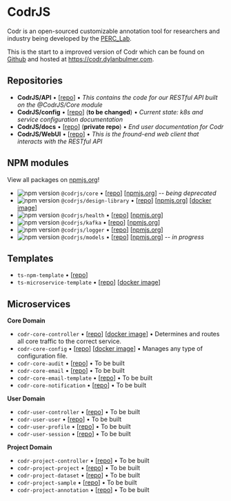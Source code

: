 # CodrJS

Codr is an open-sourced customizable annotation tool for researchers and industry being developed by the [PERC_Lab](https://github.com/PERC-Lab).

This is the start to a improved version of Codr which can be found on [Github](https://github.com/PERC-Lab/Codr) and hosted at https://codr.dylanbulmer.com.

## Repositories

- **CodrJS/API** • [[repo](https://github.com/CodrJS/API)] • _This contains the code for our RESTful API built on the @CodrJS/Core module_
- **CodrJS/config** • [[repo](https://github.com/CodrJS/config)] (**to be changed**) • _Current state: k8s and service configuration documentation_
- **CodrJS/docs** • [[repo](https://github.com/CodrJS/docs)] (**private repo**) • _End user documentation for Codr_
- **CodrJS/WebUI** • [[repo](https://github.com/CodrJS/WebUI)] • _This is the fround-end web client that interacts with the RESTful API_

## NPM modules
View all packages on [npmjs.org](https://www.npmjs.com/org/codrjs)!

- ![npm version](https://img.shields.io/npm/v/@codrjs/core) `@codrjs/core` • 
[[repo](https://github.com/CodrJS/core)] 
[[npmjs.org](https://www.npmjs.com/package/@codrjs/core)] -- *being deprecated*
- ![npm version](https://img.shields.io/npm/v/@codrjs/design-library) `@codrjs/design-library` • 
[[repo](https://github.com/CodrJS/design-library)] 
[[npmjs.org](https://www.npmjs.com/package/@codrjs/design-library)]
[[docker image](https://github.com/CodrJS/design-library/pkgs/container/design-library)]
- ![npm version](https://img.shields.io/npm/v/@codrjs/health) `@codrjs/health` • 
[[repo](https://github.com/CodrJS/health)] 
[[npmjs.org](https://www.npmjs.com/package/@codrjs/health)]
- ![npm version](https://img.shields.io/npm/v/@codrjs/kafka) `@codrjs/kafka` • 
[[repo](https://github.com/CodrJS/kafka)] 
[[npmjs.org](https://www.npmjs.com/package/@codrjs/kafka)]
- ![npm version](https://img.shields.io/npm/v/@codrjs/logger) `@codrjs/logger` • 
[[repo](https://github.com/CodrJS/logger)] 
[[npmjs.org](https://www.npmjs.com/package/@codrjs/logger)]
- ![npm version](https://img.shields.io/npm/v/@codrjs/models) `@codrjs/models` • 
[[repo](https://github.com/CodrJS/models)] 
[[npmjs.org](https://www.npmjs.com/package/@codrjs/models)] -- *in progress*

## Templates

- `ts-npm-template` • [[repo](https://github.com/CodrJS/ts-npm-template)]
- `ts-microservice-template` • [[repo](https://github.com/CodrJS/ts-microservice-template)]
[[docker image](https://github.com/CodrJS/ts-microservice-template/pkgs/container/ts-microservice-template)]

## Microservices

**Core Domain**
- `codr-core-controller` • [[repo](https://github.com/CodrJS/codr-core-controller)]
[[docker image](https://github.com/CodrJS/codr-core-controller/pkgs/container/codr-core-controller)] • Determines and routes all core traffic to the correct service.
- `codr-core-config` • [[repo](https://github.com/CodrJS/codr-core-config)]
[[docker image](https://github.com/CodrJS/codr-core-config/pkgs/container/codr-core-config)] • Manages any type of configuration file.
- `codr-core-audit` • [[repo](https://github.com/CodrJS/codr-core-audit)] • To be built
- `codr-core-email` • [[repo](https://github.com/CodrJS/codr-core-email)] • To be built
- `codr-core-email-template` • [[repo](https://github.com/CodrJS/codr-core-email)] • To be built
- `codr-core-notification` • [[repo](https://github.com/CodrJS/codr-core-notification)] • To be built

**User Domain**
- `codr-user-controller` • [[repo](https://github.com/CodrJS/codr-user-controller)] • To be built
- `codr-user-user` • [[repo](https://github.com/CodrJS/codr-user-config)] • To be built
- `codr-user-profile` • [[repo](https://github.com/CodrJS/codr-user-profile)] • To be built
- `codr-user-session` • [[repo](https://github.com/CodrJS/codr-user-session)] • To be built

**Project Domain**
- `codr-project-controller` • [[repo](https://github.com/CodrJS/codr-project-controller)] • To be built
- `codr-project-project` • [[repo](https://github.com/CodrJS/codr-project-project)] • To be built
- `codr-project-dataset` • [[repo](https://github.com/CodrJS/codr-project-dataset)] • To be built
- `codr-project-sample` • [[repo](https://github.com/CodrJS/codr-project-sample)] • To be built
- `codr-project-annotation` • [[repo](https://github.com/CodrJS/codr-project-annotation)] • To be built

